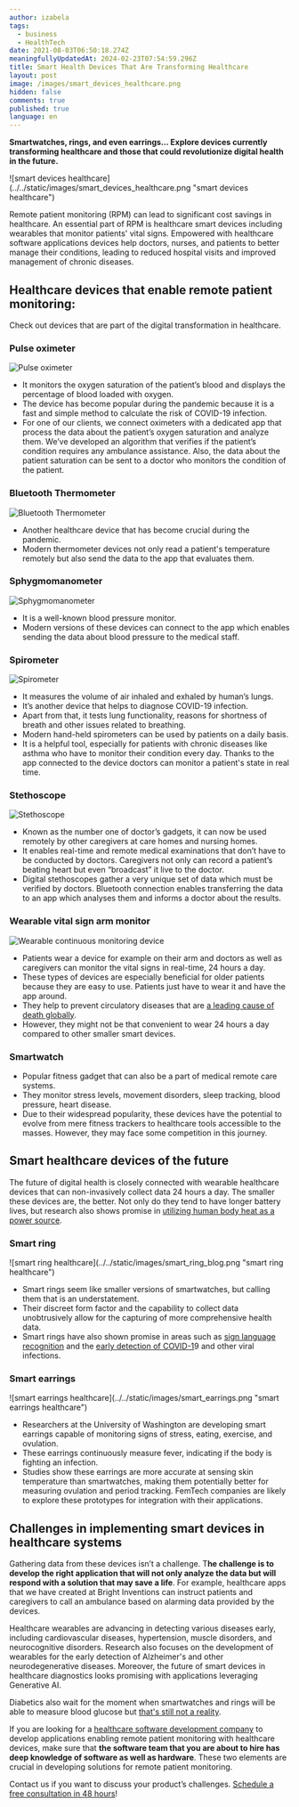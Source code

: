 ```yaml
---
author: izabela
tags:
  - business
  - HealthTech
date: 2021-08-03T06:50:18.274Z
meaningfullyUpdatedAt: 2024-02-23T07:54:59.296Z
title: Smart Health Devices That Are Transforming Healthcare
layout: post
image: /images/smart_devices_healthcare.png
hidden: false
comments: true
published: true
language: en
---
```

**Smartwatches, rings, and even earrings… Explore devices currently transforming healthcare and those that could revolutionize digital health in the future.**

<div className="image">![smart devices healthcare](../../static/images/smart_devices_healthcare.png "smart devices healthcare")</div>

Remote patient monitoring (RPM) can lead to significant cost savings in healthcare. An essential part of RPM is healthcare smart devices including wearables that monitor patients' vital signs. Empowered with healthcare software applications devices help doctors, nurses, and patients to better manage their conditions, leading to reduced hospital visits and improved management of chronic diseases.

## Healthcare devices that enable remote patient monitoring:

Check out devices that are part of the digital transformation in healthcare.

### Pulse oximeter

![Pulse oximeter](../../static/images/blogpost_www_pulse_oximeter.png)

* It monitors the oxygen saturation of the patient’s blood and displays the percentage of blood loaded with oxygen.
* The device has become popular during the pandemic because it is a fast and simple method to calculate the risk of COVID-19 infection. 
* For one of our clients, we connect oximeters with a dedicated app that process the data about the patient’s oxygen saturation and analyze them. We’ve developed an algorithm that verifies if the patient’s condition requires any ambulance assistance. Also, the data about the patient saturation can be sent to a doctor who monitors the condition of the patient.

### Bluetooth Thermometer

![Bluetooth Thermometer](../../static/images/blogpost_www_thermometer.png)

* Another healthcare device that has become crucial during the pandemic.
* Modern thermometer devices not only read a patient's temperature remotely but also send the data to the app that evaluates them.

### Sphygmomanometer

![Sphygmomanometer](../../static/images/blogpost_www_sphygmomanometer.png)

* It is a well-known blood pressure monitor.
* Modern versions of these devices can connect to the app which enables sending the data about blood pressure to the medical staff.

### Spirometer

![Spirometer](../../static/images/blogpost_www_spirometer.png)

* It measures the volume of air inhaled and exhaled by human’s lungs.
* It’s another device that helps to diagnose COVID-19 infection. 
* Apart from that, it tests lung functionality, reasons for shortness of breath and other issues related to breathing.
* Modern hand-held spirometers can be used by patients on a daily basis.
* It is a helpful tool, especially for patients with chronic diseases like asthma who have to monitor their condition every day. Thanks to the app connected to the device doctors can monitor a patient's state in real time.

### Stethoscope

![Stethoscope](../../static/images/blogpost_www_stethoscope.png)

* Known as the number one of doctor’s gadgets, it can now be used remotely by other caregivers at care homes and nursing homes. 
* It enables real-time and remote medical examinations that don’t have to be conducted by doctors. Caregivers not only can record a patient’s beating heart but even “broadcast” it live to the doctor.
* Digital stethoscopes gather a very unique set of data which must be verified by doctors. Bluetooth connection enables transferring the data to an app which analyses them and informs a doctor about the results. 

### Wearable vital sign arm monitor

![Wearable continuous monitoring device](../../static/images/blogpost_www_continuous_monitoring_device.png)

* Patients wear a device for example on their arm and doctors as well as caregivers can monitor the vital signs in real-time, 24 hours a day.
* These types of devices are especially beneficial for older patients because they are easy to use. Patients just have to wear it and have the app around.
* They help to prevent circulatory diseases that are [a leading cause of death globally](https://www.who.int/news-room/fact-sheets/detail/cardiovascular-diseases-(cvds)).
* However, they might not be that convenient to wear 24 hours a day compared to other smaller smart devices.

### Smartwatch

* Popular fitness gadget that can also be a part of medical remote care systems.
* They monitor stress levels, movement disorders, sleep tracking, blood pressure, heart disease.
* Due to their widespread popularity, these devices have the potential to evolve from mere fitness trackers to healthcare tools accessible to the masses. However, they may face some competition in this journey.

## Smart healthcare devices of the future

The future of digital health is closely connected with wearable healthcare devices that can non-invasively collect data 24 hours a day. The smaller these devices are, the better. Not only do they tend to have longer battery lives, but research also shows promise in [utilizing human body heat as a power source](https://scitechdaily.com/new-wearable-device-turns-your-body-into-a-biological-battery/).

### Smart ring

<div className="image">![smart ring healthcare](../../static/images/smart_ring_blog.png "smart ring healthcare")</div>

* Smart rings seem like smaller versions of smartwatches, but calling them that is an understatement.
* Their discreet form factor and the capability to collect data unobtrusively allow for the capturing of more comprehensive health data.
* Smart rings have also shown promise in areas such as [sign language recognition](https://dl.acm.org/doi/10.1145/3597638.3614491) and the [early detection of COVID-1](https://www.fiercehealthcare.com/tech/ucsf-launches-study-to-use-wearable-data-from-oura-ring-for-early-covid-19-detection)9 and other viral infections.

### Smart earrings

<div className="image">![smart earrings healthcare](../../static/images/smart_earrings.png "smart earrings healthcare")</div>

* Researchers at the University of Washington are developing smart earrings capable of monitoring signs of stress, eating, exercise, and ovulation.
* These earrings continuously measure fever, indicating if the body is fighting an infection.
* Studies show these earrings are more accurate at sensing skin temperature than smartwatches, making them potentially better for measuring ovulation and period tracking. FemTech companies are likely to explore these prototypes for integration with their applications.

## Challenges in implementing smart devices in healthcare systems

Gathering data from these devices isn’t a challenge. T**he challenge is to develop the right application that will not only analyze the data but will respond with a solution that may save a life**. For example, healthcare apps that we have created at Bright Inventions can instruct patients and caregivers to call an ambulance based on alarming data provided by the devices. 

Healthcare wearables are advancing in detecting various diseases early, including cardiovascular diseases, hypertension, muscle disorders, and neurocognitive disorders. Research also focuses on the development of wearables for the early detection of Alzheimer's and other neurodegenerative diseases​. Moreover, the future of smart devices in healthcare diagnostics looks promising with applications leveraging Generative AI.

Diabetics also wait for the moment when smartwatches and rings will be able to measure blood glucose but [that's still not a reality](https://www.theverge.com/2024/2/21/24079495/smartwatch-smart-ring-blood-glucose-monitoring-diabetes-fda).

If you are looking for a [healthcare software development company](/our-areas/healthcare-software-development/) to develop applications enabling remote patient monitoring with healthcare devices, make sure that **the software team that you are about to hire has deep knowledge of software as well as hardware**. These two elements are crucial in developing solutions for remote patient monitoring.

Contact us if you want to discuss your product’s challenges. [Schedule a free consultation in 48 hours](/start-project/)!